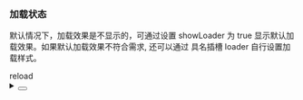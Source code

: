 ### 加载状态

默认情况下，加载效果是不显示的，可通过设置 <yc-tag>showLoader</yc-tag> 为 <yc-tag>true</yc-tag> 显示默认加载效果。如果默认加载效果不符合需求, 还可以通过 具名插槽 <yc-tag>loader</yc-tag> 自行设置加载样式。

<div class="cell-demo vp-raw">
  <div>
    <yc-button
      type="primary"
      @click="
        () => {
          timestamp = Date.now();
        }
      "
      style="margin-bottom: 20px;">
      reload
    </yc-button>
  </div>
  <yc-image
    width="200"
    height="200"
    :src="`https://p1-arco.byteimg.com/tos-cn-i-uwbnlip3yd/a8c8cdb109cb051163646151a4a5083b.png~tplv-uwbnlip3yd-webp.webp?timestamp=${timestamp}`"
    show-loader />
  <yc-image
    width="200"
    height="200"
    :src="`https://p1-arco.byteimg.com/tos-cn-i-uwbnlip3yd/a8c8cdb109cb051163646151a4a5083b.png~tplv-uwbnlip3yd-webp.webp?timestamp=${timestamp}`"
    style="marginLeft: 67px">
    <template #loader>
      <div class="loader-animate" />
    </template>
  </yc-image>
</div>

<script setup>
import { ref } from 'vue';
const timestamp = ref('');
</script>

<style scoped>
.loader-animate {
  width: 100%;
  height: 100%;
  background: linear-gradient(
    -60deg,
    var(--color-fill-2) 25%,
    var(--color-neutral-3) 40%,
    var(--color-fill-3) 55%
  );
  background-size: 400% 100%;
  animation: loop-circle 1.5s cubic-bezier(0.34, 0.69, 0.1, 1) infinite;
}

@keyframes loop-circle {
  0% {
    background-position: 100% 50%;
  }

  100% {
    background-position: 0 50%;
  }
}
</style>

<details>
<summary>
 <button class="code-btn"  >
    <icon-code />
 </button>
</summary>

```vue
<template>
  <div>
    <yc-button
      type="primary"
      @click="
        () => {
          timestamp = Date.now();
        }
      "
      style="margin-bottom: 20px;">
      reload
    </yc-button>
  </div>
  <yc-image
    width="200"
    height="200"
    :src="`https://p1-arco.byteimg.com/tos-cn-i-uwbnlip3yd/a8c8cdb109cb051163646151a4a5083b.png~tplv-uwbnlip3yd-webp.webp?timestamp=${timestamp}`"
    show-loader />
  <yc-image
    width="200"
    height="200"
    :src="`https://p1-arco.byteimg.com/tos-cn-i-uwbnlip3yd/a8c8cdb109cb051163646151a4a5083b.png~tplv-uwbnlip3yd-webp.webp?timestamp=${timestamp}`"
    style="marginLeft: 67px">
    <template #loader>
      <div class="loader-animate" />
    </template>
  </yc-image>
</template>

<script setup>
import { ref } from 'vue';
const timestamp = ref('');
</script>

<style scoped>
.loader-animate {
  width: 100%;
  height: 100%;
  background: linear-gradient(
    -60deg,
    var(--color-fill-2) 25%,
    var(--color-neutral-3) 40%,
    var(--color-fill-3) 55%
  );
  background-size: 400% 100%;
  animation: loop-circle 1.5s cubic-bezier(0.34, 0.69, 0.1, 1) infinite;
}

@keyframes loop-circle {
  0% {
    background-position: 100% 50%;
  }

  100% {
    background-position: 0 50%;
  }
}
</style>
```

</details>
